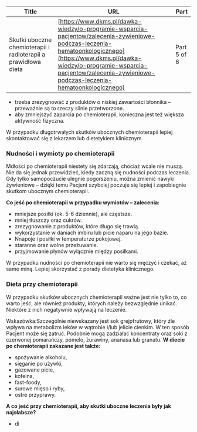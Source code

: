 | **Title**       | **URL**           | **Part**              |
|-----------------|-------------------|-----------------------|
| Skutki uboczne chemioterapii i radioterapii a prawidłowa dieta         | [https://www.dkms.pl/dawka-wiedzy/o-programie-wsparcia-pacjentow/zalecenia-zywieniowe-podczas-leczenia-hematoonkologicznego](https://www.dkms.pl/dawka-wiedzy/o-programie-wsparcia-pacjentow/zalecenia-zywieniowe-podczas-leczenia-hematoonkologicznego)    | Part 5 of 6          |


* trzeba zrezygnować z produktów o niskiej zawartości błonnika – przeważnie są to rzeczy silnie przetworzone.
* aby zmniejszyć zaparcia po chemioterapii, konieczna jest też większa aktywność fizyczna.


W przypadku długotrwałych skutków ubocznych chemioterapii lepiej skontaktować się z lekarzem lub dietetykiem klinicznym.


### Nudności i wymioty po chemioterapii


Mdłości po chemioterapii niestety się zdarzają, chociaż wcale nie muszą. Nie da się jednak przewidzieć, kiedy zaczną się nudności podczas leczenia. Gdy tylko samopoczucie ulegnie pogorszeniu, można zmienić nawyki żywieniowe – dzięki temu Pacjent szybciej poczuje się lepiej i zapobiegnie skutkom ubocznym chemioterapii.


**Co jeść po chemioterapii w przypadku wymiotów – zalecenia:**


* mniejsze posiłki (ok. 5\-6 dziennie), ale częstsze.
* mniej tłuszczy oraz cukrów.
* zrezygnowanie z produktów, które długo się trawią.
* wykorzystanie w daniach imbiru lub picie naparu na jego bazie.
* Nnapoje i posiłki w temperaturze pokojowej.
* staranne oraz wolne przeżuwanie.
* przyjmowanie płynów wyłącznie między posiłkami.


W przypadku nudności po chemioterapii nie warto się męczyć i czekać, aż same miną. Lepiej skorzystać z porady dietetyka klinicznego.


### Dieta przy chemioterapii


W przypadku skutków ubocznych chemioterapii ważne jest nie tylko to, co warto jeść, ale również produkty, których należy bezwzględnie unikać. Niektóre z nich negatywnie wpływają na leczenie.


Wskazówka:Szczególnie niewskazany jest sok grejpfrutowy, który źle wpływa na metabolizm leków w wątrobie i/lub jelicie cienkim. W ten sposób Pacjent może się zatruć. Podobnie mogą zadziałać koncentraty oraz soki z czerwonej pomarańczy, pomelo, żurawiny, ananasa lub granatu.
**W diecie po chemioterapii zakazane jest także:**


* spożywanie alkoholu,
* sięganie po używki,
* gazowane picie,
* kofeina,
* fast\-foody,
* surowe mięso i ryby,
* ostre przyprawy.


**A co jeść przy chemioterapii, aby skutki uboczne leczenia były jak najsłabsze?**


* di